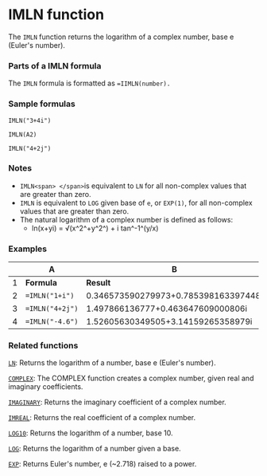 # IMLN function

The `IMLN` function returns the logarithm of a complex number, base e (Euler's number).

### Parts of a IMLN formula

The `IMLN` formula is formatted as `=IIMLN(number).`

### Sample formulas

`IMLN("3+4i")`

`IMLN(A2)`

`IMLN("4+2j")`

### Notes

* `IMLN<span> </span>`is equivalent to `LN` for all non-complex values that are greater than zero.
* `IMLN` is equivalent to `LOG` given base of `e`, or `EXP(1)`, for all non-complex values that are greater than zero.
* The natural logarithm of a complex number is defined as follows:
  * ln(x+yi) = √(x^2^+y^2^) + i tan^-1^(y/x)

### Examples


|   | A               | B                                    |
| - | --------------- | ------------------------------------ |
| 1 | **Formula**     | **Result**                           |
| 2 | `=IMLN("1+i")`  | 0.346573590279973+0.785398163397448i |
| 3 | `=IMLN("4+2j")` | 1.497866136777+0.463647609000806i    |
| 4 | `=IMLN("-4.6")` | 1.52605630349505+3.14159265358979i   |

### Related functions

[`LN`](https://support.google.com/docs/answer/3093422): Returns the logarithm of a number, base e (Euler's number).

[`COMPLEX`](https://support.google.com/docs/answer/7407888): The COMPLEX function creates a complex number, given real and imaginary coefficients.

[`IMAGINARY`](https://support.google.com/docs/answer/7408639): Returns the imaginary coefficient of a complex number.

[`IMREAL`](https://support.google.com/docs/answer/7408138): Returns the real coefficient of a complex number.

[`LOG10`](https://support.google.com/docs/answer/3093423): Returns the logarithm of a number, base 10.

[`LOG`](https://support.google.com/docs/answer/3093495): Returns the logarithm of a number given a base.

[`EXP`](https://support.google.com/docs/answer/3093411): Returns Euler's number, e (\~2.718) raised to a power.
